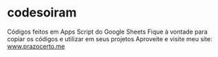 # codesoiram
Códigos feitos em Apps Script do Google Sheets
Fique à vontade para  copiar os códigos e utilizar em seus projetos
Aproveite e visite meu site: www.prazocerto.me
